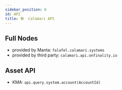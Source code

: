 ```yaml
---
sidebar_position: 6
id: API
title: 🛠  Calamari API
---
```


## Full Nodes

- provided by Manta: `falafel.calamari.systems`
- provided by third party: `calamari.api.onfinality.io`

## Asset API

- KMA: `api.query.system.account(AccountId)`